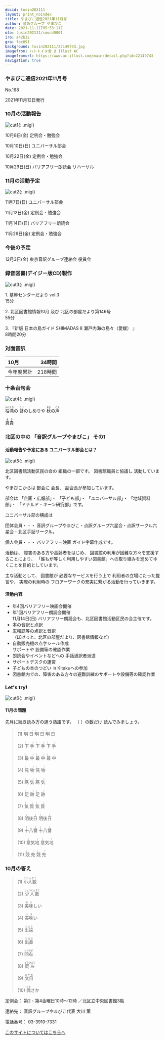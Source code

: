 ```yaml
---
docid: tusin202111
layout: print_noindex
title: やまびこ通信2021年11月号
author: 音訳グループ やまびこ
date: 2021-11-11T05:53:11Z
oto: tusin202111/sound0001
iro: a42b32
gra: fec091
background: tusin202111/22149743.jpg
imagefrom: ハトトイヌ舎 @ Illust AC
imagefromurl: https://www.ac-illust.com/main/detail.php?id=22149743
navigation: true
---
```



### <span data-dur="4.468" data-begin="2.750" id="xmri_0001" markdown="1">やまびこ通信2021年11月号</span>

<span data-dur="2.593" data-begin="7.218" id="xmri_0002" markdown="1">No.168</span>

<span data-dur="6.076" data-begin="9.811" id="xmri_0003" markdown="1">2021年11月12日発行</span>


### <span data-dur="3.373" data-begin="20.988" id="xmri_0006" markdown="1">10月の活動報告</span>

![cut1](media/tusin202111/cut1.png){: .migi}

<span data-dur="2.024" data-begin="26.211" id="xmri_0008" markdown="1">10月8日(金)</span>
<span data-dur="2.986" data-begin="28.235" id="xmri_0009" markdown="1">定例会・勉強会</span>

<span data-dur="2.054" data-begin="31.221" id="xmri_000A" markdown="1">10月10日(日)</span>
<span data-dur="2.504" data-begin="33.275" id="xmri_000B" markdown="1">ユニバーサル部会</span>

<span data-dur="2.391" data-begin="35.779" id="xmri_000C" markdown="1">10月22日(金)</span>
<span data-dur="2.986" data-begin="38.170" id="xmri_000D" markdown="1">定例会・勉強会</span>

<span data-dur="2.448" data-begin="41.156" id="xmri_000E" markdown="1">10月29日(日)</span>
<span data-dur="4.986" data-begin="43.604" id="xmri_000F" markdown="1">バリアフリー朗読会 リハーサル</span>


### <span data-dur="3.493" data-begin="48.590" id="xmri_0010" markdown="1">11月の活動予定</span>

![cut2](media/tusin202111/cut2.png){: .migi}

<span data-dur="2.296" data-begin="53.933" id="xmri_0012" markdown="1">11月7日(日)</span>
<span data-dur="2.504" data-begin="56.229" id="xmri_0013" markdown="1">ユニバーサル部会</span>

<span data-dur="2.494" data-begin="58.733" id="xmri_0014" markdown="1">11月12日(金)</span>
<span data-dur="2.986" data-begin="61.227" id="xmri_0015" markdown="1">定例会・勉強会</span>

<span data-dur="2.516" data-begin="64.213" id="xmri_0016" markdown="1">11月14日(日)</span>
<span data-dur="2.783" data-begin="66.729" id="xmri_0017" markdown="1">バリアフリー朗読会</span>

<span data-dur="2.742" data-begin="69.512" id="xmri_0018" markdown="1">11月26日(金)</span>
<span data-dur="4.386" data-begin="72.254" id="xmri_0019" markdown="1">定例会・勉強会</span>


### <span data-dur="2.629" data-begin="76.640" id="xmri_001A" markdown="1">今後の予定</span>

<span data-dur="2.103" data-begin="79.269" id="xmri_001B" markdown="1">12月3日(金)</span>
<span data-dur="5.676" data-begin="81.372" id="xmri_001C" markdown="1">東京音訳グループ連絡会 役員会</span>


### <span data-dur="4.727" data-begin="87.048" id="xmri_001D" markdown="1">録音図書(デイジー版CD)製作</span>

![cut3](media/tusin202111/cut3.png){: .migi}



<span data-dur="0.815" data-begin="95.245" id="xmri_0020" markdown="1">1. </span>
<span data-dur="2.692" data-begin="96.060" id="xmri_0021" markdown="1">基幹センターだより vol.3</span>  
<span data-dur="2.004" data-begin="98.752" id="xmri_0022" markdown="1">15分</span>

<span data-dur="0.704" data-begin="100.756" id="xmri_0023" markdown="1">2. </span>
<span data-dur="6.108" data-begin="101.460" id="xmri_0024" markdown="1">北区図書館情報10月 及び 北区の部屋だより第146号</span>  
<span data-dur="2.196" data-begin="107.568" id="xmri_0025" markdown="1">55分</span>

<span data-dur="0.871" data-begin="109.764" id="xmri_0026" markdown="1">3. </span>
<span data-dur="3.185" data-begin="110.635" id="xmri_0027" markdown="1">『新版 日本の島ガイド SHIMADAS</span>
<span data-dur="0.497" data-begin="113.820" id="xmri_0028" markdown="1">8</span>
<span data-dur="2.533" data-begin="114.317" id="xmri_0029" markdown="1">瀬戸内海の島々（愛媛）</span>
<span data-dur="0.5" data-begin="116.850" id="xmri_002A" markdown="1">』</span>  
<span data-dur="4.038" data-begin="117.350" id="xmri_002B" markdown="1">8時間20分</span>


### <span data-dur="2.666" data-begin="121.388" id="xmri_002C" markdown="1">対面音訳</span>

<span data-dur="1.123" data-begin="124.054" id="xmri_002D" markdown="1">10月</span>|<span data-dur="2.433" data-begin="125.177" id="xmri_002E" markdown="1">34時間</span>
|:---|---:|
<span data-dur="1.59" data-begin="127.610" id="xmri_002F" markdown="1">今年度累計</span>|<span data-dur="4.069" data-begin="129.200" id="xmri_0030" markdown="1">218時間</span>


### <span data-dur="2.768" data-begin="133.269" id="xmri_0031" markdown="1">十条台句会</span>

![cut4](media/tusin202111/cut4.png){: .migi}

<span data-dur="8.046" data-begin="137.887" id="xmri_0033" markdown="1"><ruby>枯滝<rp>(</rp><rt>かれたき</rt><rp>)</rp></ruby>の <ruby>苔<rp>(</rp><rt>こけ</rt><rp>)</rp></ruby>のしめりや <ruby>秋<rp>(</rp><rt>あき</rt><rp>)</rp></ruby>の<ruby>声<rp>(</rp><rt>こえ</rt><rp>)</rp></ruby></span>

<span data-dur="3.117" data-begin="145.933" id="xmri_0034" markdown="1" class="haigo"><ruby>真貴<rp>(</rp><rt>まき</rt><rp>)</rp></ruby></span>


### <span data-dur="5.003" data-begin="149.050" id="xmri_0035" markdown="1">北区の中の 「音訳グループやまびこ」 その1</span>

#### <span data-dur="5.1" data-begin="155.903" id="xmri_0037" markdown="1">活動報告や予定にある ユニバーサル部会とは？</span>

![cut5](media/tusin202111/cut5.png){: .migi}

<span data-dur="4.844" data-begin="161.003" id="xmri_0038" markdown="1">北区図書館活動区民の会の 組織の一部です。</span>
<span data-dur="4.788" data-begin="165.847" id="xmri_0039" markdown="1">図書館職員と協議し 活動しています。</span>

<span data-dur="2.21" data-begin="170.635" id="xmri_003A" markdown="1">やまびこからは 部会に</span>
<span data-dur="4.408" data-begin="172.845" id="xmri_003B" markdown="1">会長、 副会長が参加しています。</span>

<span data-dur="1.114" data-begin="177.253" id="xmri_003C" markdown="1">部会は</span>
<span data-dur="1.529" data-begin="178.367" id="xmri_003D" markdown="1">「企画・広報部」・</span>
<span data-dur="1.05" data-begin="179.896" id="xmri_003E" markdown="1">「子ども部」・</span>
<span data-dur="1.435" data-begin="180.946" id="xmri_003F" markdown="1">「ユニバーサル部」・</span>
<span data-dur="1.413" data-begin="182.381" id="xmri_0040" markdown="1">「地域資料部」・</span>
<span data-dur="3.566" data-begin="183.794" id="xmri_0041" markdown="1">「ドナルド・キーン研究部」です。</span>

<span data-dur="2.696" data-begin="187.360" id="xmri_0042" markdown="1">ユニバーサル部の構成は</span>

<span data-dur="1.463" data-begin="190.056" id="xmri_0043" markdown="1">団体会員・・・</span>
<span data-dur="8.091" data-begin="191.519" id="xmri_0044" markdown="1">音訳グループやまびこ・点訳グループ六星会・点訳サークル六星会・北区手話サークル。</span>

<span data-dur="1.336" data-begin="199.610" id="xmri_0045" markdown="1">個人会員・・・</span>
<span data-dur="5.311" data-begin="200.946" id="xmri_0046" markdown="1">バリアフリー映画 ガイド字幕作成です。</span>

<span data-dur="1.179" data-begin="206.257" id="xmri_0047" markdown="1">活動は、</span>
<span data-dur="2.846" data-begin="207.436" id="xmri_0048" markdown="1">障害のある方や高齢者をはじめ、</span>
<span data-dur="3.952" data-begin="210.282" id="xmri_0049" markdown="1">図書館の利用が困難な方々を支援することにより、</span>
<span data-dur="8.145" data-begin="214.234" id="xmri_004A" markdown="1">「誰もが等しく利用しやすい図書館」への取り組みを進めてゆくことを目的としています。</span>

<span data-dur="1.789" data-begin="222.379" id="xmri_004B" markdown="1">主な活動として、</span>
<span data-dur="3.684" data-begin="224.168" id="xmri_004C" markdown="1">図書館が 必要なサービスを行う上で</span>
<span data-dur="2.64" data-begin="227.852" id="xmri_004D" markdown="1">利用者の立場にたった提言や、</span>
<span data-dur="7.562" data-begin="230.492" id="xmri_004E" markdown="1">実際の利用時の フロアーワークの充実に繋がる活動を行っていきます。</span>

#### <span data-dur="2.015" data-begin="238.054" id="xmri_004F" markdown="1">活動内容</span>

- <span data-dur="3.905" data-begin="240.069" id="xmri_0050" markdown="1">年4回バリアフリー映画会開催</span>
- <span data-dur="3.917" data-begin="243.974" id="xmri_0051" markdown="1">年1回バリアフリー朗読会開催</span>  
  <span data-dur="4.209" data-begin="247.891" id="xmri_0052" markdown="1">11月14日(日) バリアフリー朗読会も、</span><span data-dur="4.517" data-begin="252.100" id="xmri_0053" markdown="1">北区図書館活動区民の会主催です。</span>
- <span data-dur="2.5" data-begin="256.617" id="xmri_0054" markdown="1">本の音訳と点訳</span>
- <span data-dur="2.543" data-begin="259.117" id="xmri_0055" markdown="1">広報誌等の点訳と音訳</span>  
  <span data-dur="1.068" data-begin="261.660" id="xmri_0056" markdown="1">（ぽけっと、</span><span data-dur="1.63" data-begin="262.728" id="xmri_0057" markdown="1">北区の部屋だより、</span><span data-dur="2.249" data-begin="264.358" id="xmri_0058" markdown="1">図書館情報など）</span>
- <span data-dur="3.601" data-begin="266.607" id="xmri_0059" markdown="1">自動販売機の点字シール作成</span>  
  <span data-dur="3.649" data-begin="270.208" id="xmri_005A" markdown="1">サポートや 設備等の確認作業</span>
- <span data-dur="4.253" data-begin="273.857" id="xmri_005B" markdown="1">朗読会やイベントなどへの 手話通訳者派遣</span>
- <span data-dur="2.465" data-begin="278.110" id="xmri_005C" markdown="1">サポートデスクの運営</span>
- <span data-dur="3.819" data-begin="280.575" id="xmri_005D" markdown="1">子どもの本のつどい in Kitakuへの参加</span>
- <span data-dur="1.505" data-begin="284.394" id="xmri_005E" markdown="1">図書館内での、</span><span data-dur="3.532" data-begin="285.899" id="xmri_005F" markdown="1">障害のある方々の避難訓練のサポートや</span><span data-dur="4.493" data-begin="289.431" id="xmri_0060" markdown="1">設備等の確認作業</span>


### <span data-dur="2.449" data-begin="294.424" id="xmri_0062" markdown="1">Let's try!</span>

![cut6](media/tusin202111/cut6.png){: .migi}


#### <span data-dur="3.045" data-begin="298.723" id="xmri_0064" markdown="1">11月の問題</span>

<span data-dur="4.303" data-begin="301.768" id="xmri_0065" markdown="1">先月に続き読み方の違う熟語です。</span>
<span data-dur="4.699" data-begin="306.071" id="xmri_0066" markdown="1">（ ）の数だけ 読んでみましょう。</span>





<blockquote markdown="1">
(1) <ruby>明日<rp>(</rp><rt>（　　　）</rt><rp>)</rp></ruby> <ruby>明日<rp>(</rp><rt>（　　　）</rt><rp>)</rp></ruby> <ruby>明日<rp>(</rp><rt>（　　　）</rt><rp>)</rp></ruby>

(2) <ruby>下手<rp>(</rp><rt>（　　　）</rt><rp>)</rp></ruby> <ruby>下手<rp>(</rp><rt>（　　　）</rt><rp>)</rp></ruby> <ruby>下手<rp>(</rp><rt>（　　　）</rt><rp>)</rp></ruby>

(3) <ruby>最中<rp>(</rp><rt>（　　　）</rt><rp>)</rp></ruby> <ruby>最中<rp>(</rp><rt>（　　　）</rt><rp>)</rp></ruby> <ruby>最中<rp>(</rp><rt>（　　　）</rt><rp>)</rp></ruby>

(4) <ruby>見物<rp>(</rp><rt>（　　　）</rt><rp>)</rp></ruby> <ruby>見物<rp>(</rp><rt>（　　　）</rt><rp>)</rp></ruby>

(5) <ruby>寒気<rp>(</rp><rt>（　　　）</rt><rp>)</rp></ruby> <ruby>寒気<rp>(</rp><rt>（　　　）</rt><rp>)</rp></ruby>

(6) <ruby>足跡<rp>(</rp><rt>（　　　）</rt><rp>)</rp></ruby> <ruby>足跡<rp>(</rp><rt>（　　　）</rt><rp>)</rp></ruby>

(7) <ruby>気質<rp>(</rp><rt>（　　　）</rt><rp>)</rp></ruby> <ruby>気質<rp>(</rp><rt>（　　　）</rt><rp>)</rp></ruby>

(8) <ruby>明後日<rp>(</rp><rt>（　　　）</rt><rp>)</rp></ruby> <ruby>明後日<rp>(</rp><rt>（　　　）</rt><rp>)</rp></ruby>

(9) <ruby>十八番<rp>(</rp><rt>（　　　）</rt><rp>)</rp></ruby> <ruby>十八番<rp>(</rp><rt>（　　　）</rt><rp>)</rp></ruby>

(10) <ruby>意気地<rp>(</rp><rt>（　　　）</rt><rp>)</rp></ruby> <ruby>意気地<rp>(</rp><rt>（　　　）</rt><rp>)</rp></ruby>

(11) <ruby>競売<rp>(</rp><rt>（　　　）</rt><rp>)</rp></ruby> <ruby>競売<rp>(</rp><rt>（　　　）</rt><rp>)</rp></ruby>


</blockquote>

### <span data-dur="2.779" data-begin="315.295" id="xmri_0068" markdown="1">10月の答え</span>

<blockquote markdown="1">
<span data-dur="1.177" data-begin="318.074" id="xmri_0069" markdown="1">(1) </span>
<span data-dur="1.619" data-begin="319.251" id="xmri_006A" markdown="1"><ruby>小人数<rp>(</rp><rt>こにんずう</rt><rp>)</rp></ruby></span>

<span data-dur="1.017" data-begin="320.870" id="xmri_006B" markdown="1">(2) </span>
<span data-dur="1.756" data-begin="321.887" id="xmri_006C" markdown="1"><ruby>少人数<rp>(</rp><rt>しょうにんずう</rt><rp>)</rp></ruby></span>

<span data-dur="1.143" data-begin="323.643" id="xmri_006D" markdown="1">(3) </span>
<span data-dur="1.508" data-begin="324.786" id="xmri_006E" markdown="1"><ruby>美味<rp>(</rp><rt>おい</rt><rp>)</rp></ruby>しい</span>

<span data-dur="1.119" data-begin="326.294" id="xmri_006F" markdown="1">(4) </span>
<span data-dur="1.351" data-begin="327.413" id="xmri_0070" markdown="1"><ruby>美味<rp>(</rp><rt>うま</rt><rp>)</rp></ruby>い</span>

<span data-dur="1.046" data-begin="328.764" id="xmri_0071" markdown="1">(5) </span>
<span data-dur="1.499" data-begin="329.810" id="xmri_0072" markdown="1"><ruby>出端<rp>(</rp><rt>ではな</rt><rp>)</rp></ruby></span>

<span data-dur="1.177" data-begin="331.309" id="xmri_0073" markdown="1">(6) </span>
<span data-dur="1.505" data-begin="332.486" id="xmri_0074" markdown="1"><ruby>出鼻<rp>(</rp><rt>でばな</rt><rp>)</rp></ruby></span>

<span data-dur="1.17" data-begin="333.991" id="xmri_0075" markdown="1">(7) </span>
<span data-dur="1.563" data-begin="335.161" id="xmri_0076" markdown="1"><ruby>同右<rp>(</rp><rt>どうみぎ</rt><rp>)</rp></ruby></span>

<span data-dur="1.211" data-begin="336.724" id="xmri_0077" markdown="1">(8) </span>
<span data-dur="1.683" data-begin="337.935" id="xmri_0078" markdown="1"><ruby>同左<rp>(</rp><rt>どうひだり</rt><rp>)</rp></ruby></span>

<span data-dur="1.197" data-begin="339.618" id="xmri_0079" markdown="1">(9) </span>
<span data-dur="1.429" data-begin="340.815" id="xmri_007A" markdown="1"><ruby>文目<rp>(</rp><rt>あやめ</rt><rp>)</rp></ruby></span>

<span data-dur="1.137" data-begin="342.244" id="xmri_007B" markdown="1">(10) </span>
<span data-dur="1.597" data-begin="343.381" id="xmri_007C" markdown="1"><ruby>偶<rp>(</rp><rt>たま</rt><rp>)</rp></ruby>さか</span>

</blockquote>


<span data-dur="1.204" data-begin="344.978" id="xmri_007D" markdown="1">定例会：</span>
<span data-dur="3.238" data-begin="346.182" id="xmri_007E" markdown="1">第2・第4金曜日10時～12時</span>
<span data-dur="3.047" data-begin="349.420" id="xmri_007F" markdown="1">／北区立中央図書館3階</span>  

<span data-dur="1.318" data-begin="352.467" id="xmri_0080" markdown="1">連絡先：</span>
<span data-dur="3.966" data-begin="353.785" id="xmri_0081" markdown="1">音訳グループやまびこ代表 大川 薫</span>  

<span data-dur="1.409" data-begin="357.751" id="xmri_0082" markdown="1">電話番号：</span>
<span data-dur="4.305" data-begin="359.160" id="xmri_0083" markdown="1">03-3910-7331</span>  

<a data-dur="5.93" data-begin="363.465" id="xmri_0084" markdown="1" href="mailto:ymbk2016ml@gmail.com?Subject=やまびこウェブサイトについて">このサイトについてはこちらへ</a>


